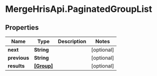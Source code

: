 # MergeHrisApi.PaginatedGroupList

## Properties

Name | Type | Description | Notes
------------ | ------------- | ------------- | -------------
**next** | **String** |  | [optional] 
**previous** | **String** |  | [optional] 
**results** | [**[Group]**](Group.md) |  | [optional] 


